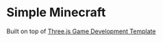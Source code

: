 # Simple Minecraft

Built on top of [Three.js Game Development Template](https://github.com/SahilK-027/threejs-gamedev-template)
